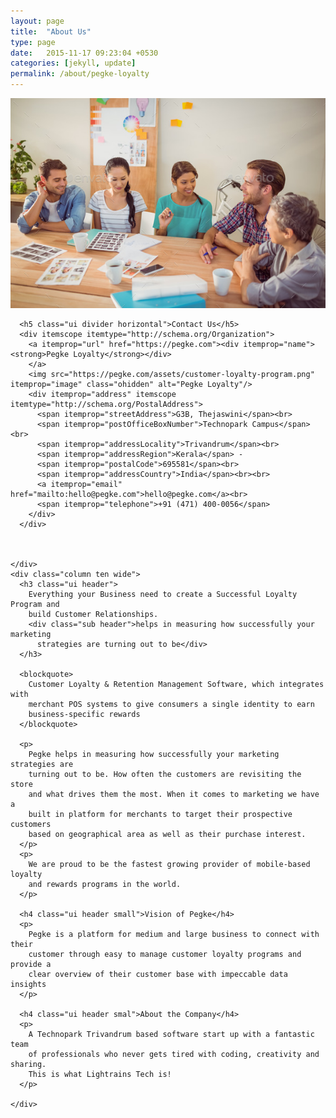 ```yaml
---
layout: page
title:  "About Us"
type: page
date:   2015-11-17 09:23:04 +0530
categories: [jekyll, update]
permalink: /about/pegke-loyalty
---
```


<div class="ui container text pegke">
  <div class="ui grid stackable">
    <div class="column six wide">
      <img src="/public/img/team.jpg" alt="Pegke Team" class="ui image fluid rounded" />

      <h5 class="ui divider horizontal">Contact Us</h5>
      <div itemscope itemtype="http://schema.org/Organization">
        <a itemprop="url" href="https://pegke.com"><div itemprop="name"><strong>Pegke Loyalty</strong></div>
        </a>
        <img src="https://pegke.com/assets/customer-loyalty-program.png" itemprop="image" class="ohidden" alt="Pegke Loyalty"/>
        <div itemprop="address" itemscope itemtype="http://schema.org/PostalAddress">
          <span itemprop="streetAddress">G3B, Thejaswini</span><br>
          <span itemprop="postOfficeBoxNumber">Technopark Campus</span><br>
          <span itemprop="addressLocality">Trivandrum</span><br>
          <span itemprop="addressRegion">Kerala</span> -
          <span itemprop="postalCode">695581</span><br>
          <span itemprop="addressCountry">India</span><br><br>
          <a itemprop="email" href="mailto:hello@pegke.com">hello@pegke.com</a><br>
          <span itemprop="telephone">+91 (471) 400-0056</span>
        </div>
      </div>



    </div>
    <div class="column ten wide">
      <h3 class="ui header">
        Everything your Business need to create a Successful Loyalty Program and
        build Customer Relationships.
        <div class="sub header">helps in measuring how successfully your marketing
          strategies are turning out to be</div>
      </h3>

      <blockquote>
        Customer Loyalty & Retention Management Software, which integrates with
        merchant POS systems to give consumers a single identity to earn
        business-specific rewards
      </blockquote>

      <p>
        Pegke helps in measuring how successfully your marketing strategies are
        turning out to be. How often the customers are revisiting the store
        and what drives them the most. When it comes to marketing we have a
        built in platform for merchants to target their prospective customers
        based on geographical area as well as their purchase interest.
      </p>
      <p>
        We are proud to be the fastest growing provider of mobile-based loyalty
        and rewards programs in the world.
      </p>

      <h4 class="ui header small">Vision of Pegke</h4>
      <p>
        Pegke is a platform for medium and large business to connect with their
        customer through easy to manage customer loyalty programs and provide a
        clear overview of their customer base with impeccable data insights
      </p>

      <h4 class="ui header smal">About the Company</h4>
      <p>
        A Technopark Trivandrum based software start up with a fantastic team
        of professionals who never gets tired with coding, creativity and sharing.
        This is what Lightrains Tech is!
      </p>

    </div>
  </div>
</div>
